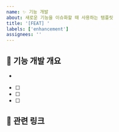 ```yaml
---
name: ✨ 기능 개발
about: 새로운 기능을 이슈화할 때 사용하는 템플릿
title: '[FEAT] '
labels: ['enhancement']
assignees: ''
---
```


## 🎯 기능 개발 개요
<!-- 어떤 기능을 원하는지 설명해주세요 -->
- 

- [ ] 
- [ ] 
- [ ] 

## 🔗 관련 링크
<!-- 참고할 만한 자료나 관련 이슈가 있다면 링크해주세요 -->